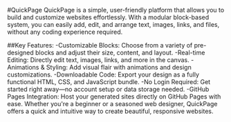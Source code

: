 #QuickPage
QuickPage is a simple, user-friendly platform that allows you to build and customize websites effortlessly. With a modular block-based system, you can easily add, edit, and arrange text, images, links, and files, without any coding experience required.

##Key Features:
-Customizable Blocks: Choose from a variety of pre-designed blocks and adjust their size, content, and layout.
-Real-time Editing: Directly edit text, images, links, and more in the canvas.
-Animations & Styling: Add visual flair with animations and design customizations.
-Downloadable Code: Export your design as a fully functional HTML, CSS, and JavaScript bundle.
-No Login Required: Get started right away—no account setup or data storage needed.
-GitHub Pages Integration: Host your generated sites directly on GitHub Pages with ease.
Whether you're a beginner or a seasoned web designer, QuickPage offers a quick and intuitive way to create beautiful, responsive websites.
